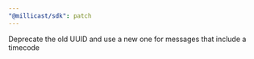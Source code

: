 ```yaml
---
"@millicast/sdk": patch
---
```


Deprecate the old UUID and use a new one for messages that include a timecode
